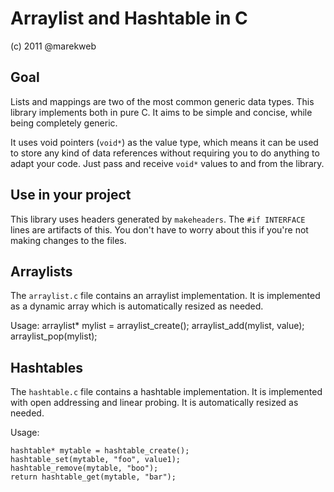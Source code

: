 Arraylist and Hashtable in C
============================

(c) 2011 @marekweb

Goal
----

Lists and mappings are two of the most common generic data types. This library implements both in pure C. It aims to be simple and concise, while being completely generic.

It uses void pointers (`void*`) as the value type, which means it can be used to store any kind of data references without requiring you to do anything to adapt your code. Just pass and receive `void*` values to and from the library.


Use in your project
-------------------

This library uses headers generated by `makeheaders`. The `#if INTERFACE` lines are artifacts of this. You don't have to worry about this if you're not making changes to the files.


Arraylists
-----------

The `arraylist.c` file contains an arraylist implementation. It is implemented as a dynamic array which is automatically resized as needed.

Usage:
    arraylist* mylist = arraylist_create();
    arraylist_add(mylist, value);
    arraylist_pop(mylist);


Hashtables
-----------

The `hashtable.c` file contains a hashtable implementation. It is implemented with open addressing and linear probing. It is automatically resized as needed.

Usage:

    hashtable* mytable = hashtable_create();
    hashtable_set(mytable, "foo", value1);
    hashtable_remove(mytable, "boo");
    return hashtable_get(mytable, "bar");
    
    

